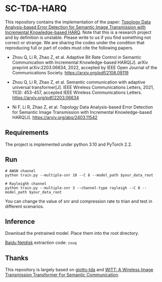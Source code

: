 # SC-TDA-HARQ
This repository contains the implementation of the paper: [Topology Data Analysis-based Error Detection for Semantic Image Transmission with Incremental Knowledge-based HARQ](https://arxiv.org/pdf/2403.11542).
Note that this is a research project and by definition is unstable. Please write to us if you find something not correct or strange. We are sharing the codes under the condition that reproducing full or part of codes must cite the following papers.

- Zhou Q, Li R, Zhao Z, et al. Adaptive Bit Rate Control in Semantic Communication with Incremental Knowledge-based HARQ[J]. arXiv preprint arXiv:2203.06634, 2022, accepted by IEEE Open Journal of the Communications Society. https://arxiv.org/pdf/2108.09119

- Zhou Q, Li R, Zhao Z, et al. Semantic communication with adaptive universal transformer[J]. IEEE Wireless Communications Letters, 2021, 11(3): 453-457, accepted IEEE Wireless Communications Letters. https://arxiv.org/pdf/2203.06634

- Ni F, Li R, Zhao Z, et al. Topology Data Analysis-based Error Detection for Semantic Image Transmission with Incremental Knowledge-based HARQ[J]. https://arxiv.org/abs/2403.11542

## Requirements
The project is implemented under python 3.10 and PyTorch 2.2.

## Run
```
# AWGN channel
python train.py --multiple-snr 10 --C 8 --model_path $your_data_root

# Rayleighh channel
python train.py --multiple-snr 3 --channel-type rayleigh --C 8 --model_path $your_data_root
```

You can change the value of snr and compression rate to trian and test in different scenarios. 

## Inference

Download the pretrained model. Place them into the root directory.

[Baidu Netdisk](https://pan.baidu.com/s/1KZM09RPTvL5uFDPKvau65w?pwd=zxuq) extraction code: `zxuq`


## Thanks

This repository is largely based on  [giotto-tda](https://github.com/giotto-ai/giotto-tda) and [WITT: A Wireless Image Transmission Transformer For Semantic Communication](https://github.com/KeYang8/WITT).
